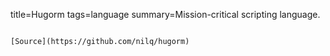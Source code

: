 title=Hugorm
tags=language
summary=Mission-critical scripting language.
~~~~~~

[Source](https://github.com/nilq/hugorm)

